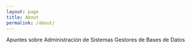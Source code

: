 ```yaml
---
layout: page
title: About
permalink: /about/
---
```


Apuntes sobre Administración de Sistemas Gestores de Bases de Datos
